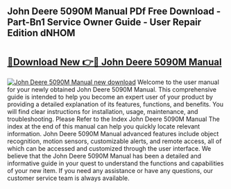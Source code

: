 ## John Deere 5090M Manual PDf Free Download - Part-Bn1 Service Owner Guide - User Repair Edition dNHOM

# <h2><a href="http://bc97071.oget.top/?id=John+Deere+5090M+Manual">🔗Download New 👉🔴 John Deere 5090M Manual</a></h2>

[![John Deere 5090M Manual new download](https://i.imgur.com/5g1atiW.png)](http://bc97071.oget.top/?id=John+Deere+5090M+Manual)
Welcome to the user manual for your newly obtained John Deere 5090M Manual. This comprehensive guide is intended to help you become an expert user of your product by providing a detailed explanation of its features, functions, and benefits. You will find clear instructions for installation, usage, maintenance, and troubleshooting. Please Refer to the Index John Deere 5090M Manual The index at the end of this manual can help you quickly locate relevant information. John Deere 5090M Manual advanced features include object recognition, motion sensors, customizable alerts, and remote access, all of which can be accessed and customized through the user interface. We believe that the John Deere 5090M Manual has been a detailed and informative guide in your quest to understand the functions and capabilities of your new item. If you need any assistance or have any questions, our customer service team is always available.
